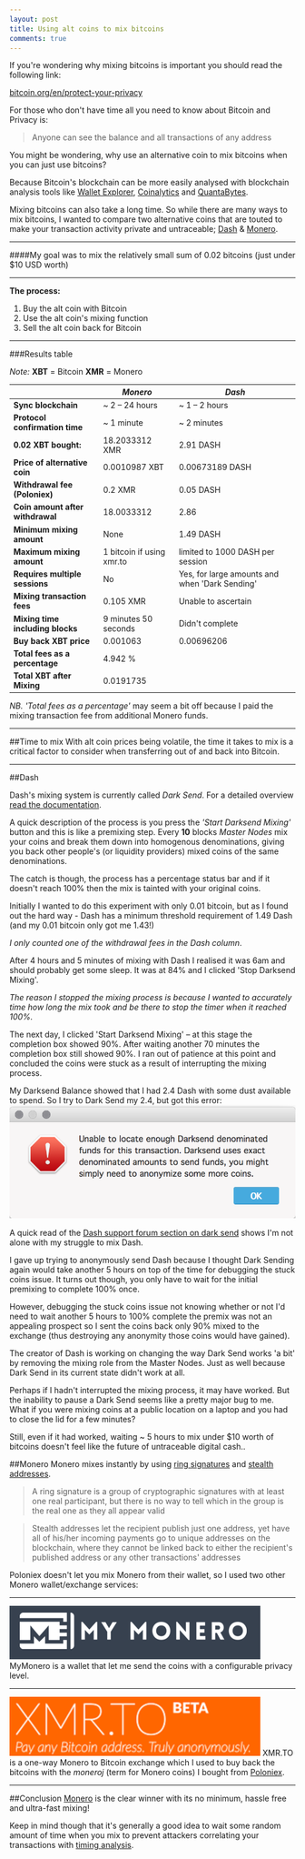 ```yaml
---
layout: post
title: Using alt coins to mix bitcoins
comments: true
---
```


If you're wondering why mixing bitcoins is important you should read the following link:

[bitcoin.org/en/protect-your-privacy](https://bitcoin.org/en/protect-your-privacy)

For those who don't have time all you need to know about Bitcoin and Privacy is:

>Anyone can see the balance and all transactions of any address

You might be wondering, why use an alternative coin to mix bitcoins when you can just use bitcoins?

Because Bitcoin's blockchain can be more easily analysed with blockchain analysis tools like [Wallet Explorer](https://www.walletexplorer.com/), [Coinalytics](http://coinalytics.co/) and [QuantaBytes](http://www.quantabytes.com/).

Mixing bitcoins can also take a long time. So while there are many ways to mix bitcoins, I wanted to compare two alternative coins that are touted to make your transaction activity private and untraceable; [Dash](https://www.dash.org/) & [Monero](https://getmonero.org/home).

- - -

####My goal was to mix the relatively small sum of 0.02 bitcoins (just under $10 USD worth)

- - -
**The process:**

1. Buy the alt coin with Bitcoin
2. Use the alt coin's mixing function
3. Sell the alt coin back for Bitcoin



---

###Results table

*Note:* **XBT** = Bitcoin
**XMR** = Monero

|                                  |*Monero*                 |*Dash*                                        |
|----------------------------------|-------------------------|----------------------------------------------|
|**Sync blockchain**               |~ 2 – 24 hours           |~ 1 – 2 hours                                 |
|**Protocol confirmation time**    |~ 1 minute               |~ 2 minutes                                   |
|**0.02 XBT bought:**              |18.2033312 XMR           |2.91 DASH                                          |
|**Price of alternative coin**     |0.0010987 XBT            |0.00673189 DASH                               |
|**Withdrawal fee (Poloniex)**     |0.2 XMR                  |0.05 DASH                                     |
|**Coin amount after withdrawal**  |18.0033312               |2.86                                          |
|**Minimum mixing amount**         |None                     |1.49 DASH                                     |
|**Maximum mixing amount**         |1 bitcoin if using xmr.to|limited to 1000 DASH per session              |
|**Requires multiple sessions**    |No                       |Yes, for large amounts and when 'Dark Sending'|
|**Mixing transaction fees**       |0.105 XMR                |Unable to ascertain                           |
|**Mixing time including blocks**  |9 minutes 50 seconds     |Didn't complete                               |
|**Buy back XBT price**            |0.001063                 |0.00696206                                    |
|**Total fees as a percentage**    |4.942 %                  |                                              |
|**Total XBT after Mixing**        |0.0191735                |                                              |

*NB.* *'Total fees as a percentage'* may seem a bit off because I paid the mixing transaction fee from additional Monero funds.

- - -

##Time to mix
With alt coin prices being volatile, the time it takes to mix is a critical factor to consider when transferring out of and back into Bitcoin.

---

##Dash

Dash's mixing system is currently called *Dark Send*. For a detailed overview [read the documentation](https://dashpay.atlassian.net/wiki/display/DOC/Introduction+To+Darksend).

A quick description of the process is you press the *'Start Darksend Mixing'* button and this is like a premixing step. Every **10** blocks *Master Nodes* mix your coins and break them down into homogenous denominations, giving you back other people's (or liquidity providers) mixed coins of the same denominations.

The catch is though, the process has a percentage status bar and if it doesn't reach 100% then the mix is tainted with your original coins.

Initially I wanted to do this experiment with only 0.01 bitcoin, but as I found out the hard way - Dash has a minimum threshold requirement of 1.49 Dash (and my 0.01 bitcoin only got me 1.43!)

*I only counted one of the withdrawal fees in the Dash column*.

After 4 hours and 5 minutes of mixing with Dash I realised it was 6am and should probably get some sleep. It was at 84% and I clicked 'Stop Darksend Mixing'.

*The reason I stopped the mixing process is because I wanted to accurately time how long the mix took and be there to stop the timer when it reached 100%.*

The next day, I clicked 'Start Darksend Mixing' – at this stage the completion box showed 90%. After waiting another 70 minutes the completion box still showed 90%. I ran out of patience at this point and concluded the coins were stuck as a result of interrupting the mixing process.

My Darksend Balance showed that I had 2.4 Dash with some dust available to spend. So I try to Dark Send my 2.4, but got this error:
![errorMsgUnableToAnonymise](/images/unableToAnonymise.png)

A quick read of the [Dash support forum section on dark send](https://dashtalk.org/forums/darksend-questions-and-help.77/) shows I'm not alone with my struggle to mix Dash.

I gave up trying to anonymously send Dash because I thought Dark Sending again would take another 5 hours on top of the time for debugging the stuck coins issue. It turns out though, you only have to wait for the initial premixing to complete 100% once.

However, debugging the stuck coins issue not knowing whether or not I'd need to wait another 5 hours to 100% complete the premix was not an appealing prospect so I sent the coins back only 90% mixed to the exchange (thus destroying any anonymity those coins would have gained).

The creator of Dash is working on changing the way Dark Send works 'a bit' by removing the mixing role from the Master Nodes. Just as well because Dark Send in its current state didn't work at all.

Perhaps if I hadn't interrupted the mixing process, it may have worked. But the inability to pause a Dark Send seems like a pretty major bug to me. What if you were mixing coins at a public location on a laptop and you had to close the lid for a few minutes?

Still, even if it had worked, waiting ~ 5 hours to mix under $10 worth of bitcoins doesn't feel like the future of untraceable digital cash..

##Monero
Monero mixes instantly by using [ring signatures](https://getmonero.org/knowledge-base/moneropedia/ringsignatures) and [stealth addresses](https://getmonero.org/knowledge-base/moneropedia/stealthaddress).

>A ring signature is a group of cryptographic signatures with at least one real participant, but there is no way to tell which in the group is the real one as they all appear valid

>Stealth addresses let the recipient publish just one address, yet have all of his/her incoming payments go to unique addresses on the blockchain, where they cannot be linked back to either the recipient's published address or any other transactions' addresses

Poloniex doesn't let you mix Monero from their wallet, so I used two other Monero wallet/exchange services:

- - -
[![Mymonero](/images/mymonero.png)](https://mymonero.com) MyMonero is a wallet that let me send the coins with a configurable privacy level.

- - -
[![xmr.to](/images/xmrto.png)](https://xmr.to) XMR.TO is a one-way Monero to Bitcoin exchange which I used to buy back the bitcoins with the *moneroj* (term for Monero coins) I bought from [Poloniex](https://poloniex.com).

- - -

##Conclusion
[Monero](https://getmonero.org/home) is the clear winner with its no minimum, hassle free and ultra-fast mixing!

Keep in mind though that it's generally a good idea to wait some random amount of time when you mix to prevent attackers correlating your transactions with [timing analysis](https://bitcoinmagazine.com/articles/is-bitcoin-anonymous-a-complete-beginner-s-guide-1447875283).

